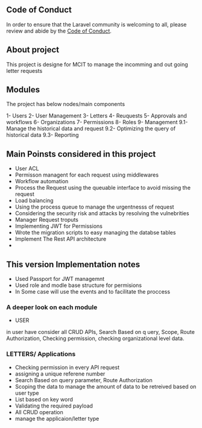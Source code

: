 
## Code of Conduct

In order to ensure that the Laravel community is welcoming to all, please review and abide by the [Code of Conduct](https://laravel.com/docs/contributions#code-of-conduct).

## About project 

This project is designe for MCIT to manage the incomming and out going letter requests


## Modules

The project has below nodes/main components

1- Users 
2- User Management
3- Letters
4- Reuquests 
5- Approvals and workflows
6- Organizations
7- Permissions
8- Roles
9- Management
    9.1- Manage the historical data and request
    9.2- Optimizing the query of historical data
    9.3- Reporting


## Main Poinsts considered in this project

 * User ACL
 * Permisson managent for each request using middlewares
 * Workflow automation
 * Process the Request using the queuable interface to avoid missing the request
 * Load balancing
 * Using the process queue to manage the urgentnesss of request
 * Considering the security risk and attacks by resolving the vulnebrities
 * Manager Request troputs 
 * Implementing JWT for Permissions
 * Wrote the migration scripts to easy managing the databse tables
 * Implement The Rest API architecture
 * 


 ## This version Implementation notes

 * Used Passport for JWT managemnt
 * Used role and modle base structure for permisions
 * In Some case will use the events and to facilitate the proccess




### A deeper look on each module

* USER

in user have consider all CRUD APIs, Search Based on q  uery, Scope, Route Authorization, Checking permission, checking organizational level data.


### LETTERS/ Applications

* Checking permission in every API request 
* assigning a unique referene number
* Search Based on query parameter, Route Authorization
* Scoping the data to manage the amount of data to be retreived based on user type
* List based on key word 
* Validating the required payload
* All CRUD operation
* manage the applicaion/letter type











